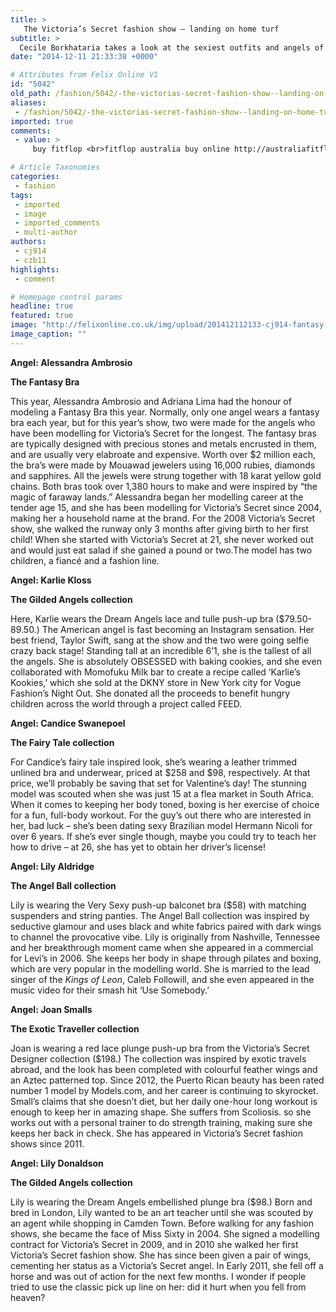 ```yaml
---
title: >
   The Victoria’s Secret fashion show – landing on home turf
subtitle: >
  Cecile Borkhataria takes a look at the sexiest outfits and angels of last week’s runway show at Earl’s Court Exhibition Centre
date: "2014-12-11 21:33:38 +0000"

# Attributes from Felix Online V1
id: "5042"
old_path: /fashion/5042/-the-victorias-secret-fashion-show--landing-on-home-turf
aliases:
 - /fashion/5042/-the-victorias-secret-fashion-show--landing-on-home-turf
imported: true
comments:
 - value: >
     buy fitflop <br>fitflop australia buy online http://australiafitflops.blogspot.com/,louboutin evening canada <br>christian louboutin canada outlet http://christianlouboutincanadaoutlet.blogspot.com/,christian louboutin slingblacks sale <br>christian louboutin sale canada http://christianlouboutincanadaoutlet.blogspot.com/,Great website! It looks really professional! Maintain the great work!| <br>nba 2k16 mt points glitch http://honeydiana.blogcu.com/reasonable-cs-go-industry-suggestions/20573122,Wow because this is great work! Congrats and keep it up <br>madden 17 coins http://www.callingallplayers.com/sdgrtryre4566/blog/fifa-17-coins-for-sale-10-finest-fitness-games-for-the-nintendo-wii/

# Article Taxonomies
categories:
 - fashion
tags:
 - imported
 - image
 - imported_comments
 - multi-author
authors:
 - cj914
 - czb11
highlights:
 - comment

# Homepage control params
headline: true
featured: true
image: "http://felixonline.co.uk/img/upload/201412112133-cj914-fantasy-red.jpg"
image_caption: ""
---
```


__Angel: Alessandra Ambrosio__

__The Fantasy Bra__

This year, Alessandra Ambrosio and Adriana Lima had the honour of modeling a Fantasy Bra this year. Normally, only one angel wears a fantasy bra each year, but for this year’s show, two were made for the angels who have been modelling for Victoria’s Secret for the longest. The fantasy bras are typically designed with precious stones and metals encrusted in them, and are usually very elabroate and expensive. Worth over $2 million each, the bra’s were made by Mouawad jewelers using 16,000 rubies, diamonds and sapphires. All the jewels were strung together with 18 karat yellow gold chains. Both bras took over 1,380 hours to make and were inspired by “the magic of faraway lands.” Alessandra began her modelling career at the tender age 15, and she has been modelling for Victoria’s Secret since 2004, making her a household name at the brand. For the 2008 Victoria’s Secret show, she walked the runway only 3 months after giving birth to her first child! When she started with Victoria’s Secret at 21, she never worked out and would just eat salad if she gained a pound or two.The model has two children, a fiancé and a fashion line.

__Angel: Karlie Kloss__

__The Gilded Angels collection__

Here, Karlie wears the Dream Angels lace and tulle push-up bra ($79.50-89.50.) The American angel is fast becoming an Instagram sensation. Her best friend, Taylor Swift, sang at the show and the two were going selfie crazy back stage! Standing tall at an incredible 6’1, she is the tallest of all the angels. She is absolutely OBSESSED with baking cookies, and she even collaborated with Momofuku Milk bar to create a recipe called ‘Karlie’s Kookies,’ which she sold at the DKNY store in New York city for Vogue Fashion’s Night Out. She donated all the proceeds to benefit hungry children across the world through a project called FEED.

__Angel: Candice Swanepoel__

__The Fairy Tale collection__

For Candice’s fairy tale inspired look, she’s wearing a leather trimmed unlined bra and underwear, priced at $258 and $98, respectively. At that price, we’ll probably be saving that set for Valentine’s day! The stunning model was scouted when she was just 15 at a flea market in South Africa. When it comes to keeping her body toned, boxing is her exercise of choice for a fun, full-body workout. For the guy’s out there who are interested in her, bad luck – she’s been dating sexy Brazilian model Hermann Nicoli for over 6 years. If she’s ever single though, maybe you could try to teach her how to drive – at 26, she has yet to obtain her driver’s license!

__Angel: Lily Aldridge__

__The Angel Ball collection__

Lily is wearing the Very Sexy push-up balconet bra ($58) with matching suspenders and string panties. The Angel Ball collection was inspired by seductive glamour and uses black and white fabrics paired with dark wings to channel the provocative vibe. Lily is originally from Nashville, Tennessee and her breakthrough moment came when she appeared in a commercial for Levi’s in 2006. She keeps her body in shape through pilates and boxing, which are very popular in the modelling world. She is married to the lead singer of the _Kings of Leon_, Caleb Followill, and she even appeared in the music video for their smash hit ‘Use Somebody.’

__Angel: Joan Smalls__

__The Exotic Traveller collection__

Joan is wearing a red lace plunge push-up bra from the Victoria’s Secret Designer collection ($198.) The collection was inspired by exotic travels abroad, and the look has been completed with colourful feather wings and an Aztec patterned top. Since 2012, the Puerto Rican beauty has been rated number 1 model by Models.com, and her career is continuing to skyrocket. Small’s claims that she doesn’t diet, but her daily one-hour long workout is enough to keep her in amazing shape. She suffers from Scoliosis. so she works out with a personal trainer to do strength training, making sure she keeps her back in check. She has appeared in Victoria’s Secret fashion shows since 2011.

__Angel: Lily Donaldson__

__The Gilded Angels collection__

Lily is wearing the Dream Angels embellished plunge bra ($98.) Born and bred in London, Lily wanted to be an art teacher until she was scouted by an agent while shopping in Camden Town. Before walking for any fashion shows, she became the face of Miss Sixty in 2004. She signed a modelling contract for Victoria’s Secret in 2009, and in 2010 she walked her first Victoria’s Secret fashion show. She has since been given a pair of wings, cementing her status as a Victoria’s Secret angel. In Early 2011, she fell off a horse and was out of action for the next few months. I wonder if people tried to use the classic pick up line on her: did it hurt when you fell from heaven?
